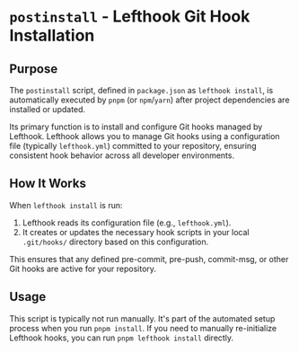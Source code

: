 # `postinstall` - Lefthook Git Hook Installation

## Purpose

The `postinstall` script, defined in `package.json` as `lefthook install`, is automatically executed by `pnpm` (or `npm`/`yarn`) after project dependencies are installed or updated.

Its primary function is to install and configure Git hooks managed by Lefthook. Lefthook allows you to manage Git hooks using a configuration file (typically `lefthook.yml`) committed to your repository, ensuring consistent hook behavior across all developer environments.

## How It Works

When `lefthook install` is run:

1. Lefthook reads its configuration file (e.g., `lefthook.yml`).
2. It creates or updates the necessary hook scripts in your local `.git/hooks/` directory based on this configuration.

This ensures that any defined pre-commit, pre-push, commit-msg, or other Git hooks are active for your repository.

## Usage

This script is typically not run manually. It's part of the automated setup process when you run `pnpm install`. If you need to manually re-initialize Lefthook hooks, you can run `pnpm lefthook install` directly.

